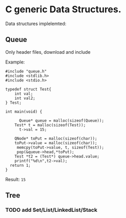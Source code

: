 # C  generic Data Structures. 
Data structures implelemted:

## Queue

Only header files, download and include

Example:

``` 
#include "queue.h"
#include <stdlib.h>
#include <stdio.h>

typedef struct Test{
    int val;
    int val2;
} Test;

int main(void) {

      Queue* queue = malloc(sizeof(Queue));
    Test* t = malloc(sizeof(Test));
      t->val = 15;

    QNode* toPut = malloc(sizeof(char));
    toPut->value = malloc(sizeof(char));
     memcpy(toPut->value, t, sizeof(Test));
     pop(&queue->head,*toPut);
    Test *t2 = (Test*) queue->head.value;
    printf("%d\n",t2->val);
  return 1;
}
```

Result: ```15```

## Tree

### TODO add Set/List/LinkedList/Stack
